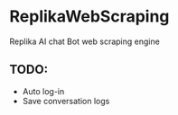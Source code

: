 # ReplikaWebScraping
Replika AI chat Bot web scraping engine

## TODO: 
- Auto log-in
- Save conversation logs
